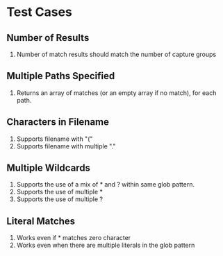 # Test Cases

## Number of Results
1. Number of match results should match the number of capture groups

## Multiple Paths Specified
1. Returns an array of matches (or an empty array if no match), for each path.

## Characters in Filename
1. Supports filename with "("
2. Supports filename with multiple "."

## Multiple Wildcards
1. Supports the use of a mix of * and ? within same glob pattern.
2. Supports the use of multiple *
3. Supports the use of multiple ?

## Literal Matches
1. Works even if * matches zero character
2. Works even when there are multiple literals in the glob pattern
